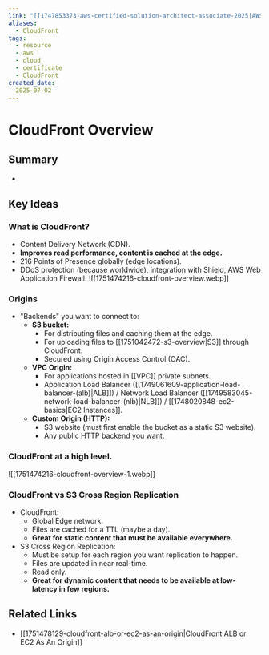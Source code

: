 ```yaml
---
link: "[[1747853373-aws-certified-solution-architect-associate-2025|AWS Certified Solution Architect Associate 2025]]"
aliases: 
  - CloudFront
tags:
  - resource
  - aws
  - cloud
  - certificate
  - CloudFront
created_date:
  2025-07-02
---
```

# CloudFront Overview
## Summary
- 

## Key Ideas
### What is CloudFront?
- Content Delivery Network (CDN).
- **Improves read performance, content is cached at the edge.**
- 216 Points of Presence globally (edge locations).
- DDoS protection (because worldwide), integration with Shield, AWS Web Application Firewall.
![[1751474216-cloudfront-overview.webp]]

### Origins
- "Backends" you want to connect to:
  - **S3 bucket:**
    - For distributing files and caching them at the edge.
    - For uploading files to [[1751042472-s3-overview|S3]] through CloudFront.
    - Secured using Origin Access Control (OAC).
  - **VPC Origin:**
    - For applications hosted in [[VPC]] private subnets.
    - Application Load Balancer ([[1749061609-application-load-balancer-(alb)|ALB]]) / Network Load Balancer ([[1749583045-network-load-balancer-(nlb)|NLB]]) / [[1748020848-ec2-basics|EC2 Instances]].
  - **Custom Origin (HTTP):**
    - S3 website (must first enable the bucket as a static S3 website).
    - Any public HTTP backend you want.

### CloudFront at a high level.
![[1751474216-cloudfront-overview-1.webp]]

### CloudFront vs S3 Cross Region Replication
- CloudFront:
  - Global Edge network.
  - Files are cached for a TTL (maybe a day).
  - **Great for static content that must be available everywhere.**
- S3 Cross Region Replication:
  - Must be setup for each region you want replication to happen.
  - Files are updated in near real-time.
  - Read only.
  - **Great for dynamic content that needs to be available at low-latency in few regions.**

## Related Links
- [[1751478129-cloudfront-alb-or-ec2-as-an-origin|CloudFront ALB or EC2 As An Origin]]
